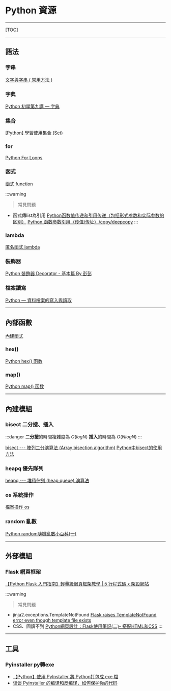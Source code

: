 # Python 資源

---

[TOC]

---
## 語法

### 字串
[文字與字串 ( 常用方法 )](https://bit.ly/3Jg8q3C)

### 字典
[Python 初學第九講 — 字典](https://bit.ly/3Jr5ph2)

### 集合
[[Python] 學習使用集合 (Set)](https://bit.ly/3RftHfQ)

### for
[Python For Loops](https://bit.ly/3HCdQ7C)

### 函式
[函式 function](https://bit.ly/3HHOs0s)

:::warning
> 常見問題

* 函式傳list為引用
[Python函数值传递和引用传递（包括形式参数和实际参数的区别）](https://bit.ly/3DsggmS)
[Python 函数参数引用（传值/传址）/copy/deepcopy](https://bit.ly/3DpHhHJ)
:::

### lambda
[匿名函式 lambda](https://bit.ly/4067Viw)

### 裝飾器
[Python 裝飾器 Decorator - 基本篇 By 彭彭](https://bit.ly/3HdXDEp)

### 檔案讀寫
[Python — 資料檔案的寫入與讀取](https://bit.ly/3XM1gbR)

---

## 內部函數

[內建函式](https://bit.ly/3HGXI52)

### hex()
[Python hex() 函数](https://bit.ly/3Doo3lB)

### map()

[Python map() 函数](https://bit.ly/3DrIfDr)

---

## 內建模組

### bisect 二分搜、插入

:::danger
**二分搜**的時間複雜度為 $O(logN)$
**插入**的時間為 $O(NlogN)$
:::

[bisect --- 陣列二分演算法 (Array bisection algorithm)](https://bit.ly/3wInwHG)
[Python中bisect的使用方法](https://bit.ly/3jlxifN)

### heapq 優先隊列

[heapq --- 堆積佇列 (heap queue) 演算法](https://bit.ly/3YsOiQj)

### os 系統操作
[檔案操作 os](https://bit.ly/3wwiDRZ)

### random 亂數
[Python random隨機亂數小百科(一)](https://bit.ly/3Y0YBe1)

---

## 外部模組

### Flask 網頁框架
[【Python Flask 入門指南】輕量級網頁框架教學 | 5 行程式碼 x 架設網站](https://bit.ly/40by7rZ)

:::warning
> 常見問題

* jinja2.exceptions.TemplateNotFound
[Flask raises TemplateNotFound error even though template file exists](https://bit.ly/3Jp1Yre)
* CSS、圖讀不到
[Python網頁設計：Flask使用筆記(二)- 搭配HTML和CSS](https://bit.ly/409i79U)
:::

---

## 工具

### Pyinstaller py轉exe
* [【Python】使用 PyInstaller 將 Python打包成 exe 檔](https://bit.ly/3Jjq5Y4)
* [谈谈 Pyinstaller 的编译和反编译，如何保护你的代码](https://bit.ly/3Dj8BHu)

